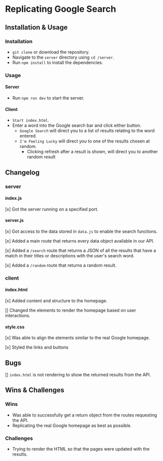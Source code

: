 # Replicating Google Search

## Installation & Usage

### Installation

* `git clone` or download the repository.
* Navigate to the `server` directory using `cd /server`.
* Run `npm install` to install the dependencies.

### Usage

#### Server

* Run `npm run dev` to start the server.

#### Client

* `Start index.html`.
* Enter a word into the Google search bar and click either button.
    * `Google Search` will direct you to a list of results relating to the word entered.
    * `I'm Feeling Lucky` will direct you to one of the results chosen at random.
        * Clicking refresh after a result is shown, will direct you to another random result

## Changelog

### server

#### index.js

[x] Got the server running on a specified port.

#### server.js

[x] Got access to the data stored in `data.js` to enable the search functions.

[x] Added a main route that returns every data object available in our API.

[x] Added a `/search` route that returns a JSON of all the results that have a match in their titles or descriptions with the user's search word.

[x] Added a `/random` route that returns a random result.

### client

#### index.html

[x] Added content and structure to the homepage.

[] Changed the elements to render the homepage based on user interactions.

#### style.css

[x] Was able to align the elements similar to the real Google homepage.

[x] Styled the links and buttons

## Bugs

[] `index.html` is not rendering to show the returned results from the API.

## Wins & Challenges

### Wins

* Was able to successfully get a return object from the routes requesting the API.
* Replicating the real Google homepage as best as possible.

### Challenges

* Trying to render the HTML so that the pages were updated with the results.
